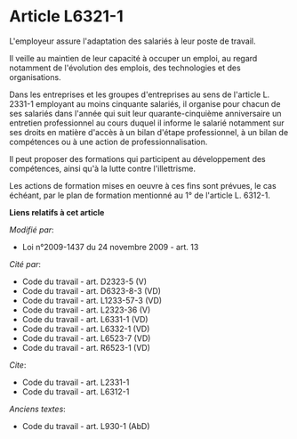 # Article L6321-1

L'employeur assure l'adaptation des salariés à leur poste de travail. 

Il veille au maintien de leur capacité à occuper un emploi, au regard notamment de l'évolution des emplois, des technologies
et des organisations. 

Dans les entreprises et les groupes d'entreprises au sens de l'article L. 2331-1 employant au moins cinquante salariés, il
organise pour chacun de ses salariés dans l'année qui suit leur quarante-cinquième anniversaire un entretien professionnel au
cours duquel il informe le salarié notamment sur ses droits en matière d'accès à un bilan d'étape professionnel, à un bilan
de compétences ou à une action de professionnalisation. 

Il peut proposer des formations qui participent au développement des compétences, ainsi qu'à la lutte contre l'illettrisme. 

Les actions de formation mises en oeuvre à ces fins sont prévues, le cas échéant, par le plan de formation mentionné au 1° de
l'article L. 6312-1.

**Liens relatifs à cet article**

_Modifié par_:

  - Loi n°2009-1437 du 24 novembre 2009 - art. 13

_Cité par_:

  - Code du travail - art. D2323-5 (V)
  - Code du travail - art. D6323-8-3 (VD)
  - Code du travail - art. L1233-57-3 (VD)
  - Code du travail - art. L2323-36 (V)
  - Code du travail - art. L6331-1 (VD)
  - Code du travail - art. L6332-1 (VD)
  - Code du travail - art. L6523-7 (VD)
  - Code du travail - art. R6523-1 (VD)

_Cite_:

  - Code du travail - art. L2331-1
  - Code du travail - art. L6312-1

_Anciens textes_:

  - Code du travail - art. L930-1 (AbD)
